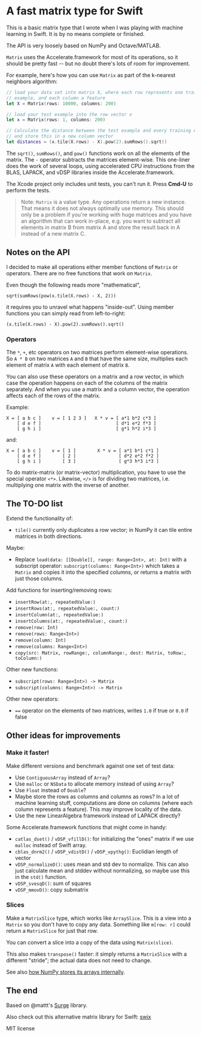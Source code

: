 # A fast matrix type for Swift

This is a basic matrix type that I wrote when I was playing with machine learning in Swift. It is by no means complete or finished.

The API is very loosely based on NumPy and Octave/MATLAB.

`Matrix` uses the Accelerate.framework for most of its operations, so it should be pretty fast -- but no doubt there's lots of room for improvement.

For example, here's how you can use `Matrix` as part of the k-nearest neighbors algorithm:

```swift
// load your data set into matrix X, where each row represents one training
// example, and each column a feature
let X = Matrix(rows: 10000, columns: 200)

// load your test example into the row vector x
let x = Matrix(rows: 1, columns: 200)

// Calculate the distance between the test example and every training example
// and store this in a new column vector
let distances = (x.tile(X.rows) - X).pow(2).sumRows().sqrt()
```

The `sqrt()`, `sumRows()`, and `pow()` functions work on all the elements of the matrix. The `-` operator subtracts the matrices element-wise. This one-liner does the work of several loops, using accelerated CPU instructions from the BLAS, LAPACK, and vDSP libraries inside the Accelerate.framework.

The Xcode project only includes unit tests, you can't run it. Press **Cmd-U** to perform the tests.

> Note: `Matrix` is a value type. Any operations return a new instance. That means it does not always optimally use memory. This should only be a problem if you're working with huge matrices and you have an algorithm that can work in-place, e.g. you want to subtract all elements in matrix B from matrix A and store the result back in A instead of a new matrix C.

## Notes on the API

I decided to make all operations either member functions of `Matrix` or operators. There are no free functions that work on `Matrix`.

Even though the following reads more "mathematical",

    sqrt(sumRows(pow(x.tile(X.rows) - X, 2)))

it requires you to unravel what happens "inside-out". Using member functions you can simply read from left-to-right:

    (x.tile(X.rows) - X).pow(2).sumRows().sqrt()

### Operators

The `*`, `+`, etc operators on two matrices perform element-wise operations. So `A * B` on two matrices `A` and `B` that have the same size, multiplies each element of matrix `A` with each element of matrix `B`.

You can also use these operators on a matrix and a row vector, in which case the operation happens on each of the columns of the matrix separately. And when you use a matrix and a column vector, the operation affects each of the rows of the matrix.

Example:

    X = [ a b c ]    v = [ 1 2 3 ]   X * v = [ a*1 b*2 c*3 ]
        [ d e f ]                            [ d*1 e*2 f*3 ]
        [ g h i ]                            [ g*1 h*2 i*3 ]

and:

    X = [ a b c ]    v = [ 1 ]        X * v = [ a*1 b*1 c*1 ]
        [ d e f ]        [ 2 ]                [ d*2 e*2 f*2 ]
        [ g h i ]        [ 3 ]                [ g*3 h*3 i*3 ]

To do matrix-matrix (or matrix-vector) multiplication, you have to use the special operator `<*>`. Likewise, `</>` is for dividing two matrices, i.e. multiplying one matrix with the inverse of another.

## The TO-DO list

Extend the functionality of:

- `tile()` currently only duplicates a row vector; in NumPy it can tile entire matrices in both directions.

Maybe:

- Replace `load(data: [[Double]], range: Range<Int>, at: Int)` with a subscript operator: `subscript(columns: Range<Int>)` which takes a `Matrix` and copies it into the specified columns, or returns a matrix with just those columns.

Add functions for inserting/removing rows:

- `insertRow(at:, repeatedValue:)`
- `insertRows(at:, repeatedValue:, count:)`
- `insertColumn(at:, repeatedValue:)`
- `insertColumns(at:, repeatedValue:, count:)`
- `remove(row: Int)`
- `remove(rows: Range<Int>)`
- `remove(column: Int)`
- `remove(columns: Range<Int>)`
- `copy(src: Matrix, rowRange:, columnRange:, dest: Matrix, toRow:, toColumn:)`

Other new functions:

- `subscript(rows: Range<Int>) -> Matrix`
- `subscript(columns: Range<Int>) -> Matrix`

Other new operators:

- `==` operator on the elements of two matrices, writes `1.0` if true or `0.0` if false

## Other ideas for improvements

### Make it faster!

Make different versions and benchmark against one set of test data:

- Use `ContiguousArray` instead of `Array`?
- Use `malloc` or `NSData` to allocate memory instead of using `Array`?
- Use `Float` instead of `Double`?
- Maybe store the rows as columns and columns as rows? In a lot of machine learning stuff, computations are done on columns (where each column represents a feature). This may improve locality of the data.
- Use the new LinearAlgebra framework instead of LAPACK directly?

Some Accelerate.framework functions that might come in handy:

- `catlas_dset()` / `vDSP_vfillD()`: for initializing the "ones" matrix if we use `malloc` instead of Swift array.
- `cblas_dnrm2()` / `vDSP_vdistD()` / `vDSP_vpythg()`: Euclidian length of vector
- `vDSP_normalizeD()`: uses mean and std dev to normalize. This can also just calculate mean and stddev without normalizing, so maybe use this in the `std()` function.
- `vDSP_svesqD()`: sum of squares
- `vDSP_mmovD()`: copy submatrix

### Slices

Make a `MatrixSlice` type, which works like `ArraySlice`. This is a view into a `Matrix` so you don't have to copy any data. Something like `m[row: r]` could return a `MatrixSlice` for just that row.

You can convert a slice into a copy of the data using `Matrix(slice)`.

This also makes `transpose()` faster: it simply returns a `MatrixSlice` with a different "stride"; the actual data does not need to change.

See also [how NumPy stores its arrays internally](http://www.scipy-lectures.org/advanced/advanced_numpy/index.html).

## The end

Based on @mattt's [Surge](https://github.com/mattt/Surge) library.

Also check out this alternative matrix library for Swift: [swix](http://scottsievert.com/swix/)

MIT license

